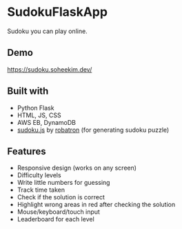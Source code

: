 # SudokuFlaskApp

Sudoku you can play online.

## Demo

https://sudoku.soheekim.dev/

## Built with

- Python Flask
- HTML, JS, CSS
- AWS EB, DynamoDB
- [sudoku.js](https://github.com/robatron/sudoku.js) by [robatron](https://github.com/robatron) (for generating sudoku puzzle)

## Features

- Responsive design (works on any screen)
- Difficulty levels
- Write little numbers for guessing
- Track time taken
- Check if the solution is correct
- Highlight wrong areas in red after checking the solution
- Mouse/keyboard/touch input
- Leaderboard for each level

